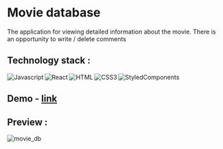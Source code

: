 # Movie database

The application for viewing detailed information about the movie. There is an opportunity to write / delete comments

## Technology stack :
<img align="left" alt="Javascript" src="https://img.shields.io/badge/javascript-%23323330.svg?style=for-the-badge&logo=javascript&logoColor=%23F7DF1E"/>
<img align="left" alt="React" src="https://img.shields.io/badge/react-%2320232a.svg?style=for-the-badge&logo=react&logoColor=%2361DAFB"/>
<img align="left" alt="HTML" src="https://img.shields.io/badge/html5-%23E34F26.svg?style=for-the-badge&logo=html5&logoColor=white"/>
<img align="left" alt="CSS3" src="https://img.shields.io/badge/css3-%231572B6.svg?style=for-the-badge&logo=css3&logoColor=white"/>
<img align="left" alt="StyledComponents" src="https://img.shields.io/badge/styled--components-DB7093?style=for-the-badge&logo=styled-components&logoColor=white"/>

<br />

## Demo - <a target="_blank" href="https://eclectic-fenglisu-e7e9b5.netlify.app/">link</a>

## Preview :

![movie_db](https://user-images.githubusercontent.com/72716607/192413141-564ba481-c6bf-48cd-934e-5b4808ad47b3.gif)

